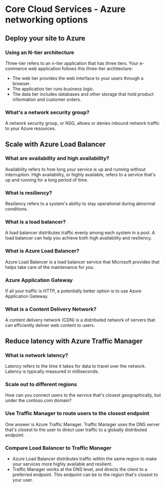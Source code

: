 # Core Cloud Services - Azure networking options

## Deploy your site to Azure

### Using an N-tier architecture
Three-tier refers to an n-tier application that has three tiers. 
Your e-commerce web application follows this three-tier architecture:
- The web tier provides the web interface to your users through a browser.
- The application tier runs business logic.
- The data tier includes databases and other storage that hold product information and customer orders.

### What's a network security group?
A network security group, or NSG, allows or denies inbound network traffic to your Azure resources.

## Scale with Azure Load Balancer

### What are availability and high availability?
Availability refers to how long your service is up and running without interruption. 
High availability, or highly available, 
refers to a service that's up and running for a long period of time.

### What is resiliency?
Resiliency refers to a system's ability to stay operational during abnormal conditions.

### What is a load balancer?
A load balancer distributes traffic evenly among each system in a pool. 
A load balancer can help you achieve both high availability and resiliency.

### What is Azure Load Balancer?
Azure Load Balancer is a load balancer service that Microsoft provides that helps take care of the 
maintenance for you.

### Azure Application Gateway
If all your traffic is HTTP, a potentially better option is to use Azure Application Gateway.

### What is a Content Delivery Network?
A content delivery network (CDN) is a distributed network of servers that can efficiently 
deliver web content to users.

## Reduce latency with Azure Traffic Manager

### What is network latency?
Latency refers to the time it takes for data to travel over the network. 
Latency is typically measured in milliseconds.

### Scale out to different regions
How can you connect users to the service that's closest geographically, 
but under the contoso.com domain?

### Use Traffic Manager to route users to the closest endpoint
One answer is Azure Traffic Manager. 
Traffic Manager uses the DNS server that's closest to the user to direct user traffic to a globally 
distributed endpoint.

### Compare Load Balancer to Traffic Manager
- Azure Load Balancer distributes traffic within the same region to make your services more 
highly available and resilient. 
- Traffic Manager works at the DNS level, and directs the client to a preferred endpoint. 
This endpoint can be to the region that's closest to your user.

